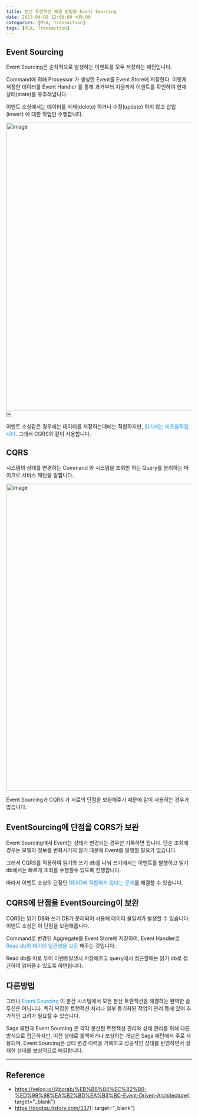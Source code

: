 ```yaml
---
title: 분산 트랜잭션 해결 방법중 Event Sourcing
date: 2023-04-08 12:00:00 +09:00
categories: [MSA, Transaction]
tags: [MSA, Transaction]     
---
```


## **Event Sourcing**

Event Sourcing은 순차적으로 발생하는 이벤트를 모두 저장하는 패턴입니다.

Command에 의해 Processor 가 생성한 Event를 Event Store에 저장한다. 이렇게 저장한 데이터를 Event Handler 를 통해 과거부터 지금까지 이벤트를 확인하여 현재 상태(state)를 유추해냅니다.

이벤트 소싱에서는 데이터를 삭제(delete) 하거나 수정(update) 하지 않고 삽입(insert) 에 대한 작업만 수행합니다.

<img width="780" alt="image" src="https://github.com/rlatmd0829/rlatmd0829.github.io/assets/70622731/fd46dd6e-d978-432b-9e89-b7cc433ed132">
￼

이벤트 소싱같은 경우에는 데이터를 저장하는데에는 적합하지만, <font color='dodgerblue'>읽기에는 비효율적입니다</font>. 그래서 CQRS와 같이 사용합니다.



## **CQRS**

시스템의 상태를 변경하는 Command 와 시스템을 조회만 하는 Query를 분리하는 마이크로 서비스 패턴을 말합니다.

<img width="832" alt="image" src="https://github.com/rlatmd0829/rlatmd0829.github.io/assets/70622731/ee27ed76-eb81-4b8b-9635-f75b301f3a7c">


Event Sourcing과 CQRS 가 서로의 단점을 보완해주기 때문에 같이 사용하는 경우가 많습니다.



## **EventSourcing에 단점을 CQRS가 보완**


Event Sourcing에서 Event는 상태가 변경되는 경우만 기록하면 됩니다. 단순 조회에 경우는 모델의 정보를 변화시키지 않기 때문에 Event를 발행할 필요가 없습니다.

그래서 CQRS를 적용하여 읽기와 쓰기 db를 나눠 쓰기에서는 이벤트를 발행하고 읽기 db에서는 빠르게 조회를 수행할수 있도록 진행합니다.

따라서 이벤트 소싱의 단점인 <font color='dodgerblue'>READ에 적합하지 않다는 문제</font>를 해결할 수 있습니다.



## **CQRS에 단점을 EventSourcing이 보완**

CQRS는 읽기 DB와 쓰기 DB가 분리되어 사용해 데이터 불일치가 발생할 수 있습니다. 이벤트 소싱은 이 단점을 보완해줍니다.

Command로 변경된 Aggregate를 Event Store에 저장하여, Event Handler로 <font color='dodgerblue'>Read db의 데이터 일관성을 보장</font> 해주는 것입니다.

Read db를 따로 두어 이벤트발생시 저장해주고 query에서 접근할때는 읽기 db로 접근하여 읽어올수 있도록 하면됩니다.


## **다른방법**

그러나 <font color='dodgerblue'>Event Sourcing</font> 이 분산 시스템에서 모든 분산 트랜잭션을 해결하는 완벽한 솔루션은 아닙니다. 특히 복잡한 트랜잭션 처리나 일부 동기화된 작업의 관리 등에 있어 추가적인 고려가 필요할 수 있습니다.


Saga 패턴과 Event Sourcing 은 각각 분산된 트랜잭션 관리와 상태 관리를 위해 다른 방식으로 접근하지만, 이전 상태로 롤백하거나 보상하는 개념은 Saga 패턴에서 주로 사용되며, Event Sourcing은 상태 변경 이력을 기록하고 성공적인 상태를 반영하면서 실패한 상태를 보상적으로 해결합니다.



-----------



## **Reference**

- <https://velog.io/@borab/%EB%B6%84%EC%82%B0-%ED%99%98%EA%B2%BD%EA%B3%BC-Event-Driven-Architecture>{: target="_blank"}
- <https://doqtqu.tistory.com/337>{: target="_blank"}

